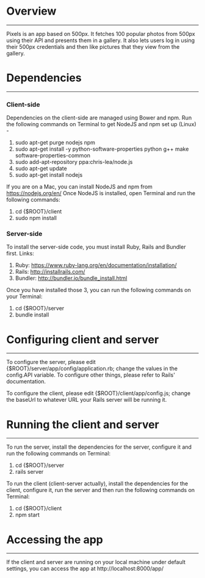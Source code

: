 # Overview
-------------------------

Pixels is an app based on 500px. It fetches 100 popular photos from 500px using their API and presents them in a gallery.
It also lets users log in using their 500px credentials and then like pictures that they view from the gallery.

# Dependencies
-------------------------

### Client-side

Dependencies on the client-side are managed using Bower and npm.
Run the following commands on Terminal to get NodeJS and npm set up (Linux) -
  1. sudo apt-get purge nodejs npm
  2. sudo apt-get install -y python-software-properties python g++ make software-properties-common
  3. sudo add-apt-repository ppa:chris-lea/node.js
  4. sudo apt-get update
  5. sudo apt-get install nodejs

If you are on a Mac, you can install NodeJS and npm from https://nodejs.org/en/
Once NodeJS is installed, open Terminal and run the following commands:
  1. cd {$ROOT}/client
  2. sudo npm install

### Server-side
To install the server-side code, you must install Ruby, Rails and Bundler first.
Links:
  1. Ruby: https://www.ruby-lang.org/en/documentation/installation/
  2. Rails: http://installrails.com/
  3. Bundler: http://bundler.io/bundle_install.html

Once you have installed those 3, you can run the following commands on your Terminal:
  1. cd {$ROOT}/server
  2. bundle install

# Configuring client and server
-------------------------
To configure the server, please edit {$ROOT}/server/app/config/application.rb; change the values in the config.API variable. To configure other things, please refer to Rails' documentation.

To configure the client, please edit {$ROOT}/client/app/config.js; change the baseUrl to whatever URL your Rails server will be running it.


# Running the client and server
-------------------------
To run the server, install the dependencies for the server, configure it and run the following commands on Terminal:
1. cd {$ROOT}/server
2. rails server

To run the client (client-server actually), install the dependencies for the client, configure it, run the server and then run the following commands on Terminal:
1. cd {$ROOT}/client
2. npm start

# Accessing the app
-------------------------
If the client and server are running on your local machine under default settings, you can access the app at http://localhost:8000/app/
